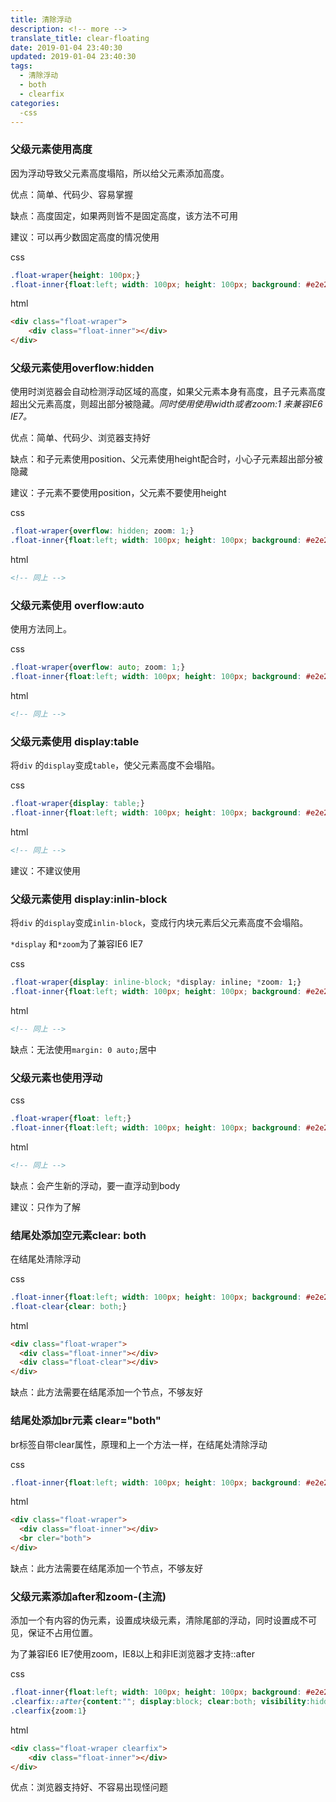 ```yaml
---
title: 清除浮动
description: <!-- more -->
translate_title: clear-floating
date: 2019-01-04 23:40:30
updated: 2019-01-04 23:40:30
tags:
  - 清除浮动
  - both
  - clearfix
categories:
  -css
---
```



### 父级元素使用高度

因为浮动导致父元素高度塌陷，所以给父元素添加高度。

优点：简单、代码少、容易掌握

缺点：高度固定，如果两则皆不是固定高度，该方法不可用

建议：可以再少数固定高度的情况使用

css

```css
.float-wraper{height: 100px;}
.float-inner{float:left; width: 100px; height: 100px; background: #e2e2e2;}
```

html

```html
<div class="float-wraper">
	<div class="float-inner"></div>
</div>
```

### 父级元素使用overflow:hidden

使用时浏览器会自动检测浮动区域的高度，如果父元素本身有高度，且子元素高度超出父元素高度，则超出部分被隐藏。*同时使用使用width或者zoom:1 来兼容IE6 IE7。*

优点：简单、代码少、浏览器支持好

缺点：和子元素使用position、父元素使用height配合时，小心子元素超出部分被隐藏

建议：子元素不要使用position，父元素不要使用height

css

```css
.float-wraper{overflow: hidden; zoom: 1;}
.float-inner{float:left; width: 100px; height: 100px; background: #e2e2e2;}
```

html

```html
<!-- 同上 -->
```

### 父级元素使用 overflow:auto

使用方法同上。

css

```css
.float-wraper{overflow: auto; zoom: 1;}
.float-inner{float:left; width: 100px; height: 100px; background: #e2e2e2;}
```

html

```html
<!-- 同上 -->
```

### 父级元素使用 display:table

将`div` 的`display`变成`table`，使父元素高度不会塌陷。

css

```css
.float-wraper{display: table;}
.float-inner{float:left; width: 100px; height: 100px; background: #e2e2e2;}
```

html

```html
<!-- 同上 -->
```

建议：不建议使用

### 父级元素使用 display:inlin-block

将`div` 的`display`变成`inlin-block`，变成行内块元素后父元素高度不会塌陷。

`*display` 和`*zoom`为了兼容IE6 IE7

css

```css
.float-wraper{display: inline-block; *display: inline; *zoom: 1;}
.float-inner{float:left; width: 100px; height: 100px; background: #e2e2e2;}
```

html

```html
<!-- 同上 -->
```

缺点：无法使用`margin: 0 auto;`居中

### 父级元素也使用浮动

css

```css
.float-wraper{float: left;}
.float-inner{float:left; width: 100px; height: 100px; background: #e2e2e2;}
```

html

```html
<!-- 同上 -->
```

缺点：会产生新的浮动，要一直浮动到body

建议：只作为了解

### 结尾处添加空元素clear: both

在结尾处清除浮动

css

```css
.float-inner{float:left; width: 100px; height: 100px; background: #e2e2e2;}
.float-clear{clear: both;}
```

html

```html
<div class="float-wraper">
  <div class="float-inner"></div>
  <div class="float-clear"></div>
</div>
```

缺点：此方法需要在结尾添加一个节点，不够友好

### 结尾处添加br元素 clear="both"

br标签自带clear属性，原理和上一个方法一样，在结尾处清除浮动

css

```css
.float-inner{float:left; width: 100px; height: 100px; background: #e2e2e2;}
```

html

```html
<div class="float-wraper">
  <div class="float-inner"></div>
  <br cler="both">
</div>
```

缺点：此方法需要在结尾添加一个节点，不够友好

### 父级元素添加after和zoom-(主流)

添加一个有内容的伪元素，设置成块级元素，清除尾部的浮动，同时设置成不可见，保证不占用位置。

为了兼容IE6 IE7使用zoom，IE8以上和非IE浏览器才支持::after

css

```css
.float-inner{float:left; width: 100px; height: 100px; background: #e2e2e2;}
.clearfix::after{content:""; display:block; clear:both; visibility:hidden; height:0} 
.clearfix{zoom:1} 
```

html

```html
<div class="float-wraper clearfix">
	<div class="float-inner"></div>
</div>
```

优点：浏览器支持好、不容易出现怪问题